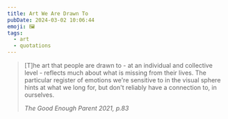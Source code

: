 ```yaml
---
title: Art We Are Drawn To
pubDate: 2024-03-02 10:06:44
emoji: 🖼️
tags:
  - art
  - quotations
---
```


<blockquote><p>[T]he art that people are drawn to - at an individual and collective level - reflects much about what is missing from their lives. The particular register of emotions we're sensitive to in the visual sphere hints at what we long for, but don't reliably have a connection to, in ourselves.</p><cite>The Good Enough Parent 2021, p.83</cite></blockquote>
